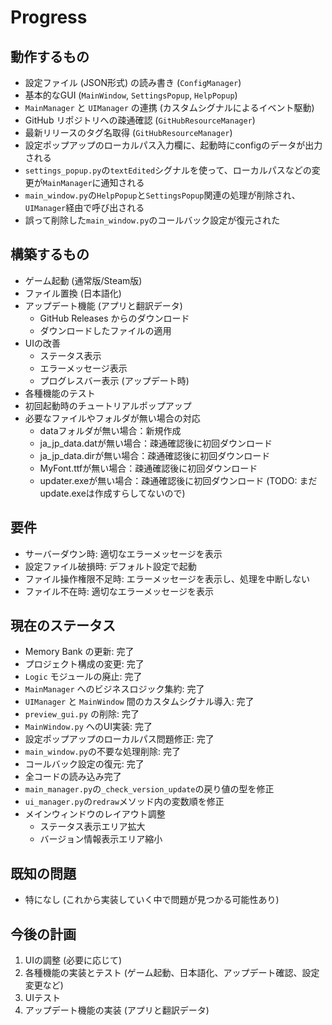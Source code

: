 # Progress

## 動作するもの

*   設定ファイル (JSON形式) の読み書き (`ConfigManager`)
*   基本的なGUI (`MainWindow`, `SettingsPopup`, `HelpPopup`)
*   `MainManager` と `UIManager` の連携 (カスタムシグナルによるイベント駆動)
*   GitHub リポジトリへの疎通確認 (`GitHubResourceManager`)
*   最新リリースのタグ名取得 (`GitHubResourceManager`)
*   設定ポップアップのローカルパス入力欄に、起動時にconfigのデータが出力される
*   `settings_popup.py`の`textEdited`シグナルを使って、ローカルパスなどの変更が`MainManager`に通知される
*   `main_window.py`の`HelpPopup`と`SettingsPopup`関連の処理が削除され、`UIManager`経由で呼び出される
*   誤って削除した`main_window.py`のコールバック設定が復元された

## 構築するもの

*   ゲーム起動 (通常版/Steam版)
*   ファイル置換 (日本語化)
*   アップデート機能 (アプリと翻訳データ)
    *   GitHub Releases からのダウンロード
    *   ダウンロードしたファイルの適用
*   UIの改善
    *   ステータス表示
    *   エラーメッセージ表示
    *   プログレスバー表示 (アップデート時)
*   各種機能のテスト
*   初回起動時のチュートリアルポップアップ
*   必要なファイルやフォルダが無い場合の対応
    *   dataフォルダが無い場合：新規作成
    *   ja_jp_data.datが無い場合：疎通確認後に初回ダウンロード
    *   ja_jp_data.dirが無い場合：疎通確認後に初回ダウンロード
    *   MyFont.ttfが無い場合：疎通確認後に初回ダウンロード
    *   updater.exeが無い場合：疎通確認後に初回ダウンロード (TODO: まだupdate.exeは作成すらしてないので)

## 要件

*   サーバーダウン時: 適切なエラーメッセージを表示
*   設定ファイル破損時: デフォルト設定で起動
*   ファイル操作権限不足時: エラーメッセージを表示し、処理を中断しない
*   ファイル不在時: 適切なエラーメッセージを表示

## 現在のステータス

*   Memory Bank の更新: 完了
*   プロジェクト構成の変更: 完了
*   `Logic` モジュールの廃止: 完了
*   `MainManager` へのビジネスロジック集約: 完了
*   `UIManager` と `MainWindow` 間のカスタムシグナル導入: 完了
*   `preview_gui.py` の削除: 完了
*   `MainWindow.py` へのUI実装: 完了
*   設定ポップアップのローカルパス問題修正: 完了
*   `main_window.py`の不要な処理削除: 完了
*   コールバック設定の復元: 完了
*   全コードの読み込み完了
*   `main_manager.py`の`_check_version_update`の戻り値の型を修正
*   `ui_manager.py`の`redraw`メソッド内の変数順を修正
*   メインウィンドウのレイアウト調整
    *   ステータス表示エリア拡大
    *   バージョン情報表示エリア縮小

## 既知の問題

*   特になし (これから実装していく中で問題が見つかる可能性あり)

## 今後の計画

1.  UIの調整 (必要に応じて)
2.  各種機能の実装とテスト (ゲーム起動、日本語化、アップデート確認、設定変更など)
3.  UIテスト
4.  アップデート機能の実装 (アプリと翻訳データ)
